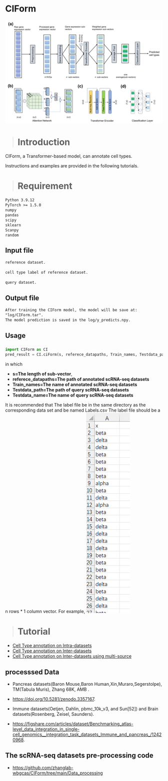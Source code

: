 # CIForm
![image](https://github.com/zhanglab-wbgcas/CIForm/blob/main/Figure%201.jpg)

># Introduction

CIForm, a Transformer-based model, can annotate cell types. 

Instructions and examples are provided in the following tutorials.

># Requirement
```
Python 3.9.12
PyTorch >= 1.5.0
numpy
pandas
scipy
sklearn
Scanpy
random
```
## Input file
```
reference dataset.

cell type label of reference dataset.

query dataset.
```

## Output file
```
After training the CIForm model, the model will be save at: "log/CIForm.tar".
The model prediction is saved in the log/y_predicts.npy.
```

[//]: # (```)

## Usage

### 
```Python
import CIForm as CI
pred_result = CI.ciForm(s, referece_datapaths, Train_names, Testdata_path,Testdata_name)
```

in which 

- **s=The length of sub-vector**,
- **referece_datapaths=The path of annotated scRNA-seq datasets**
- **Train_names=The name of annotated scRNA-seq datasets** 
- **Testdata_path=The path of query scRNA-seq datasets**
- **Testdata_name=The name of query scRNA-seq datasets** 

It is recommended that The label file be in the same directory as the corresponding data set and be named Labels.csv
The label file should be a n rows \* 1 column vector. For example,
![image](https://github.com/zhanglab-wbgcas/CIForm/blob/main/Tutorial/Labels.png)


># Tutorial
- [Cell Type annotation on Intra-datasets](https://github.com/zhanglab-wbgcas/CIForm/blob/main/Tutorial/Tutorial_Intra.ipynb)
- [Cell Type annotation on Inter-datasets](https://github.com/zhanglab-wbgcas/CIForm/blob/main/Tutorial/Tutorial_Inter.ipynb)
- [Cell Type annotation on Inter-datasets using multi-source](https://github.com/zhanglab-wbgcas/CIForm/blob/main/Tutorial/Tutorial_multi-sources.ipynb)
## processsed Data
- Pancreas datasets(Baron Mouse,Baron Human,Xin,Muraro,Segerstolpe), TM(Tabula Muris), Zhang 68K, AMB .
- https://doi.org/10.5281/zenodo.3357167.

- Immune datasets(Oetjen, Dahlin, pbmc_10k_v3, and Sun[52]) and Brain datasets(Rosenberg, Zeisel, Saunders).
- https://figshare.com/articles/dataset/Benchmarking_atlas-level_data_integration_in_single-cell_genomics__integration_task_datasets_Immune_and_pancreas_/12420968.

## The scRNA-seq datasets pre-processing code
- https://github.com/zhanglab-wbgcas/CIForm/tree/main/Data_processing




